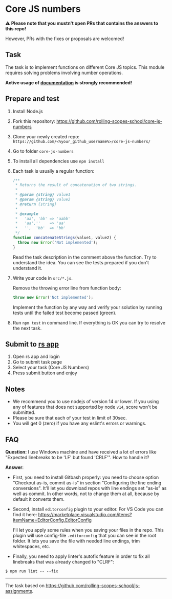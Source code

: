 # Core JS numbers

:warning: **Please note that you mustn't open PRs that contains the answers to this repo!**

However, PRs with the fixes or proposals are welcomed!

## Task

The task is to implement functions on different Core JS topics. This module requires solving problems involving number operations.

**Active usage of [documentation](https://developer.mozilla.org/en-US/) is strongly recommended!**

## Prepare and test

1. Install Node.js
2. Fork this repository: https://github.com/rolling-scopes-school/core-js-numbers
3. Clone your newly created repo: `https://github.com/<%your_github_username%>/core-js-numbers/`
4. Go to folder `core-js-numbers`
5. To install all dependencies use `npm install`
6. Each task is usually a regular function:
   ```javascript
   /**
    * Returns the result of concatenation of two strings.
    *
    * @param {string} value1
    * @param {string} value2
    * @return {string}
    *
    * @example
    *   'aa', 'bb' => 'aabb'
    *   'aa',''    => 'aa'
    *   '',  'bb'  => 'bb'
    */
   function concatenateStrings(value1, value2) {
     throw new Error('Not implemented');
   }
   ```
   Read the task description in the comment above the function. Try to understand the idea. You can see the tests prepared if you don't understand it.
7. Write your code in `src/*.js`.

   Remove the throwing error line from function body:

   ```javascript
   throw new Error('Not implemented');
   ```

   Implement the function by any way and verify your solution by running tests until the failed test become passed (green).

8. Run `npm test` in command line. If everything is OK you can try to resolve the next task.

## Submit to [rs app](https://app.rs.school/)

1. Open rs app and login
2. Go to submit task page
3. Select your task (Core JS Numbers)
4. Press submit button and enjoy

## Notes

- We recommend you to use nodejs of version 14 or lower. If you using any of features that does not supported by node `v14`, score won't be submitted.
- Please be sure that each of your test in limit of 30sec.
- You will get 0 (zero) if you have any eslint's errors or warnings.

## FAQ

**Question:** I use Windows machine and have received a lot of errors like "Expected linebreaks to be 'LF' but found 'CRLF'". How to handle it?

**Answer**:

- First, you need to install Gitbash properly: you need to choose option "Checkout as-is, commit as-is" in section "Configuring the line ending conversions". It'll let you download repos with line endings set "as-is" as well as commit. In other words, not to change them at all, because by default it converts them.
- Second, install `editorconfig` plugin to your editor. For VS Code you can find it here:
  https://marketplace.visualstudio.com/items?itemName=EditorConfig.EditorConfig

  I'll let you apply some rules when you saving your files in the repo. This plugin will use config-file `.editorconfig` that you can see in the root folder. It lets you save the file with needed line endings, trim whitespaces, etc.

- Finally, you need to apply linter's autofix feature in order to fix all linebreaks that was already changed to "CLRF":

```
$ npm run lint -- --fix
```

---

The task based on https://github.com/rolling-scopes-school/js-assignments.
